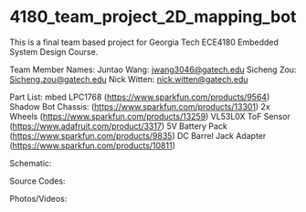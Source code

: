 # 4180_team_project_2D_mapping_bot

This is a final team based project for Georgia Tech ECE4180 Embedded System Design Course.

Team Member Names:
    Juntao Wang: jwang3046@gatech.edu
    Sicheng Zou: Sicheng.zou@gatech.edu
    Nick Witten: nick.witten@gatech.edu

Part List:
    mbed LPC1768 (https://www.sparkfun.com/products/9564)
    Shadow Bot Chassis: (https://www.sparkfun.com/products/13301)
    2x Wheels (https://www.sparkfun.com/products/13259)
    VL53L0X ToF Sensor (https://www.adafruit.com/product/3317)
    5V Battery Pack (https://www.sparkfun.com/products/9835)
    DC Barrel Jack Adapter (https://www.sparkfun.com/products/10811)
    
Schematic:

Source Codes:

Photos/Videos:
